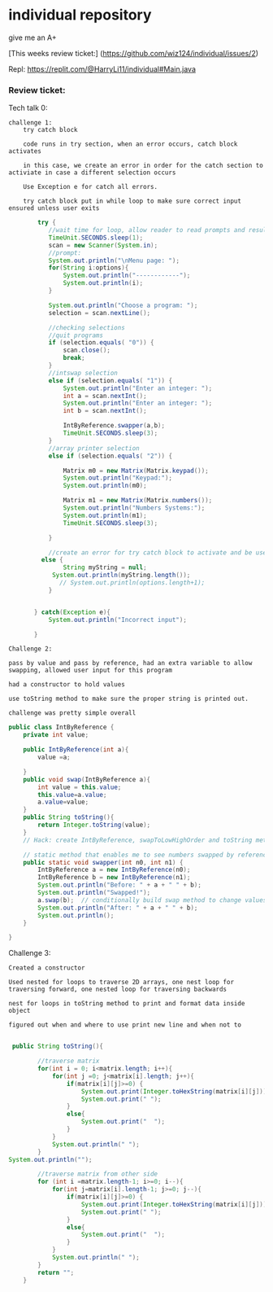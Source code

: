 # individual repository 
give me an A+

[This weeks review ticket:] (https://github.com/wiz124/individual/issues/2)

Repl: https://replit.com/@HarryLi11/individual#Main.java

### Review ticket:
Tech talk 0:

    challenge 1:
        try catch block 
        
        code runs in try section, when an error occurs, catch block activates
        
        in this case, we create an error in order for the catch section to activiate in case a different selection occurs
        
        Use Exception e for catch all errors.
        
        try catch block put in while loop to make sure correct input ensured unless user exits
        
 ``` java
         try {
            //wait time for loop, allow reader to read prompts and results
            TimeUnit.SECONDS.sleep(1);
            scan = new Scanner(System.in);
            //prompt:
            System.out.println("\nMenu page: ");
            for(String i:options){
                System.out.println("------------");
                System.out.println(i);
            }

            System.out.println("Choose a program: ");
            selection = scan.nextLine();

            //checking selections
            //quit programs
            if (selection.equals( "0")) {
                scan.close();
                break;
            }
            //intswap selection
            else if (selection.equals( "1")) {
                System.out.println("Enter an integer: ");
                int a = scan.nextInt();
                System.out.println("Enter an integer: ");
                int b = scan.nextInt();

                IntByReference.swapper(a,b);
                TimeUnit.SECONDS.sleep(3);
            }
            //array printer selection
            else if (selection.equals( "2")) {

                Matrix m0 = new Matrix(Matrix.keypad());
                System.out.println("Keypad:");
                System.out.println(m0);

                Matrix m1 = new Matrix(Matrix.numbers());
                System.out.println("Numbers Systems:");
                System.out.println(m1);
                TimeUnit.SECONDS.sleep(3);

            }

            //create an error for try catch block to activate and be useful
          else {
                String myString = null;
             System.out.println(myString.length());
               // System.out.println(options.length+1);
            }


        } catch(Exception e){
            System.out.println("Incorrect input");

        }
```

    Challenge 2:
    
    pass by value and pass by reference, had an extra variable to allow swapping, allowed user input for this program
    
    had a constructor to hold values 
    
    use toString method to make sure the proper string is printed out. 
    
    challenge was pretty simple overall
    
``` java
public class IntByReference {
    private int value;

    public IntByReference(int a){
        value =a;

    }
    public void swap(IntByReference a){
        int value = this.value;
        this.value=a.value;
        a.value=value;
    }
    public String toString(){
        return Integer.toString(value);
    }
    // Hack: create IntByReference, swapToLowHighOrder and toString methods

    // static method that enables me to see numbers swapped by reference (before, after)
    public static void swapper(int n0, int n1) {
        IntByReference a = new IntByReference(n0);
        IntByReference b = new IntByReference(n1);
        System.out.println("Before: " + a + " " + b);
        System.out.println("Swapped!");
        a.swap(b);  // conditionally build swap method to change values of a, b
        System.out.println("After: " + a + " " + b);
        System.out.println();
    }

}
```

Challenge 3:

    Created a constructor
    
    Used nested for loops to traverse 2D arrays, one nest loop for traversing forward, one nested loop for traversing backwards
    
    nest for loops in toString method to print and format data inside object
    
    figured out when and where to use print new line and when not to
   
``` java

 public String toString(){

        //traverse matrix
        for(int i = 0; i<matrix.length; i++){
            for(int j =0; j<matrix[i].length; j++){
                if(matrix[i][j]>=0) {
                    System.out.print(Integer.toHexString(matrix[i][j]));
                    System.out.print(" ");
                }
                else{
                    System.out.print("  ");
                }
            }
            System.out.println(" ");
        }
System.out.println("");

        //traverse matrix from other side
        for (int i =matrix.length-1; i>=0; i--){
            for(int j=matrix[i].length-1; j>=0; j--){
                if(matrix[i][j]>=0) {
                    System.out.print(Integer.toHexString(matrix[i][j]));
                    System.out.print(" ");
                }
                else{
                    System.out.print("  ");
                }
            }
            System.out.println(" ");
        }
        return "";
    }
```
